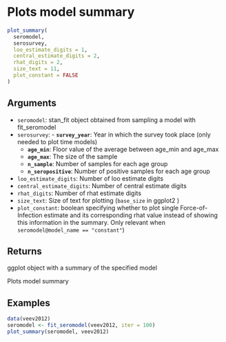 # Plots model summary

```r
plot_summary(
  seromodel,
  serosurvey,
  loo_estimate_digits = 1,
  central_estimate_digits = 2,
  rhat_digits = 2,
  size_text = 11,
  plot_constant = FALSE
)
```

## Arguments

- `seromodel`: stan_fit object obtained from sampling a model with fit_seromodel
- `serosurvey`: - **`survey_year`**: Year in which the survey took place (only needed to plot time models)
    - **`age_min`**: Floor value of the average between age_min and age_max
    - **`age_max`**: The size of the sample
    - **`n_sample`**: Number of samples for each age group
    - **`n_seropositive`**: Number of positive samples for each age group
- `loo_estimate_digits`: Number of loo estimate digits
- `central_estimate_digits`: Number of central estimate digits
- `rhat_digits`: Number of rhat estimate digits
- `size_text`: Size of text for plotting (`base_size` in ggplot2 )
- `plot_constant`: boolean specifying whether to plot single Force-of-Infection estimate and its corresponding rhat value instead of showing this information in the summary. Only relevant when `seromodel@model_name == "constant"`)

## Returns

ggplot object with a summary of the specified model

Plots model summary

## Examples

```r
data(veev2012)
seromodel <- fit_seromodel(veev2012, iter = 100)
plot_summary(seromodel, veev2012)
```
